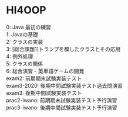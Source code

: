 # HI4OOP
0: Java 最初の練習<br>
1: Javaの基礎<br>
2: クラスの実装<br>
3: [総合課題1]トランプを模したクラスとその応用<br>
4: 例外処理<br>
5: クラスの関係<br>
6: 総合演習 - 英単語ゲームの開発<br>
exam2: 前期期末試験実装テスト<br>
exam3-2020: 後期中間試験実装テスト過去問演習<br>
exam3: 後期中間試験実装テスト<br>
prac2-iwano: 前期期末試験実装テスト予行演習<br>
prac3-iwano: 後期中間試験実装テスト予行演習<br>
